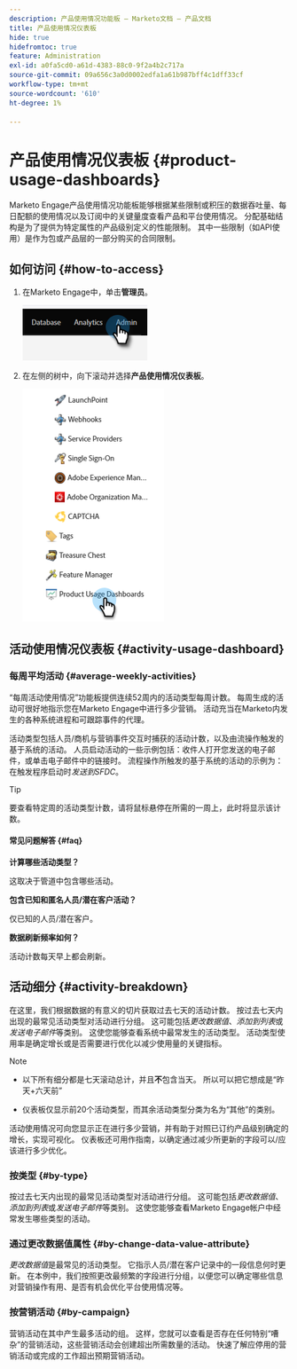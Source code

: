 ```yaml
---
description: 产品使用情况功能板 — Marketo文档 — 产品文档
title: 产品使用情况仪表板
hide: true
hidefromtoc: true
feature: Administration
exl-id: a0fa5cd0-a61d-4383-88c0-9f2a4b2c717a
source-git-commit: 09a656c3a0d0002edfa1a61b987bff4c1dff33cf
workflow-type: tm+mt
source-wordcount: '610'
ht-degree: 1%

---
```


# 产品使用情况仪表板 {#product-usage-dashboards}

Marketo Engage产品使用情况功能板能够根据某些限制或积压的数据吞吐量、每日配额的使用情况以及订阅中的关键量度查看产品和平台使用情况。 分配基础结构是为了提供为特定属性的产品级别定义的性能限制。 其中一些限制（如API使用）是作为包或产品层的一部分购买的合同限制。

## 如何访问 {#how-to-access}

1. 在Marketo Engage中，单击&#x200B;**管理员**。

   ![](assets/product-usage-dashboards-1.png)

1. 在左侧的树中，向下滚动并选择&#x200B;**产品使用情况仪表板**。

   ![](assets/product-usage-dashboards-2.png)

## 活动使用情况仪表板 {#activity-usage-dashboard}

### 每周平均活动 {#average-weekly-activities}

“每周活动使用情况”功能板提供连续52周内的活动类型每周计数。 每周生成的活动可很好地指示您在Marketo Engage中进行多少营销。 活动充当在Marketo内发生的各种系统进程和可跟踪事件的代理。

活动类型包括人员/商机与营销事件交互时捕获的活动计数，以及由流操作触发的基于系统的活动。 人员启动活动的一些示例包括：收件人打开您发送的电子邮件，或单击电子邮件中的链接时。 流程操作所触发的基于系统的活动的示例为：在触发程序启动时&#x200B;_发送到SFDC_。

>[!TIP]
>
>要查看特定周的活动类型计数，请将鼠标悬停在所需的一周上，此时将显示该计数。

#### 常见问题解答 {#faq}

**计算哪些活动类型？**

这取决于管道中包含哪些活动。

**包含已知和匿名人员/潜在客户活动？**

仅已知的人员/潜在客户。

**数据刷新频率如何？**

活动计数每天早上都会刷新。

## 活动细分 {#activity-breakdown}

在这里，我们根据数据的有意义的切片获取过去七天的活动计数。 按过去七天内出现的最常见活动类型对活动进行分组。 这可能包括&#x200B;_更改数据值_、_添加到列表_&#x200B;或&#x200B;_发送电子邮件_&#x200B;等类别。 这使您能够查看系统中最常发生的活动类型。 活动类型使用率是确定增长或是否需要进行优化以减少使用量的关键指标。

>[!NOTE]
>
>* 以下所有细分都是七天滚动总计，并且&#x200B;**不**&#x200B;包含当天。 所以可以把它想成是“昨天+六天前”
>
>* 仪表板仅显示前20个活动类型，而其余活动类型分类为名为“其他”的类别。

活动使用情况可向您显示正在进行多少营销，并有助于对照已订约产品级别确定的增长，实现可视化。 仪表板还可用作指南，以确定通过减少所更新的字段可以/应该进行多少优化。

### 按类型 {#by-type}

按过去七天内出现的最常见活动类型对活动进行分组。 这可能包括&#x200B;_更改数据值_、_添加到列表_&#x200B;或&#x200B;_发送电子邮件_&#x200B;等类别。 这使您能够查看Marketo Engage帐户中经常发生哪些类型的活动。

### 通过更改数据值属性 {#by-change-data-value-attribute}

_更改数据值_&#x200B;是最常见的活动类型。 它指示人员/潜在客户记录中的一段信息何时更新。 在本例中，我们按照更改最频繁的字段进行分组，以便您可以确定哪些信息对营销操作有用、是否有机会优化平台使用情况等。

### 按营销活动 {#by-campaign}

营销活动在其中产生最多活动的组。 这样，您就可以查看是否存在任何特别“嘈杂”的营销活动，这些营销活动会创建超出所需数量的活动。 快速了解应停用的营销活动或完成的工作超出预期营销活动。
